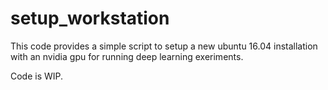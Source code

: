 setup_workstation
=================
This code provides a simple script to setup a new ubuntu 16.04 installation with an nvidia gpu for running deep learning exeriments.

Code is WIP.

